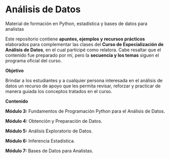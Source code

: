 # Análisis de Datos
Material de formación en Python, estadística y bases de datos para analistas

Este repositorio contiene **apuntes, ejemplos y recursos prácticos** elaborados para complementar las clases del **Curso de Especialización de Análisis de Datos**, en el cual participé como relatora. Cabe resaltar que el contenido fue preparado por mí, pero la **secuencia y los temas** siguen el programa oficial del curso.

**Objetivo**

Brindar a los estudiantes y a cualquier persona interesada en el análisis de datos un recurso de apoyo que les permita revisar, reforzar y practicar de manera guiada los conceptos tratados en el curso.

**Contenido**

**Módulo 3:** Fundamentos de Programación Python para el Análisis de Datos. 

**Módulo 4:** Obtención y Preparación de Datos.  

**Módulo 5:** Análisis Exploratorio de Datos. 

**Módulo 6:** Inferencia Estadística.

**Módulo 7:** Bases de Datos para Analistas.  

